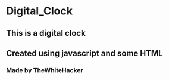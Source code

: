# Digital_Clock

## This is a digital clock

## Created using javascript and some HTML

### Made by TheWhiteHacker